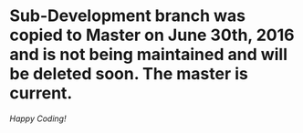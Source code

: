 Sub-Development branch was copied to Master on June 30th, 2016 and is not being maintained and will be deleted soon.  The master is current.
==============


*Happy Coding!*

